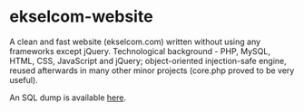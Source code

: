 ekselcom-website
================

A clean and fast website (ekselcom.com) written without using any frameworks except jQuery. Technological background - PHP, MySQL, HTML, CSS, JavaScript and jQuery; object-oriented injection-safe engine, reused afterwards in many other minor projects (core.php proved to be very useful).

An SQL dump is available [here](http://jeremejevs.com/ekselcom.sql).
